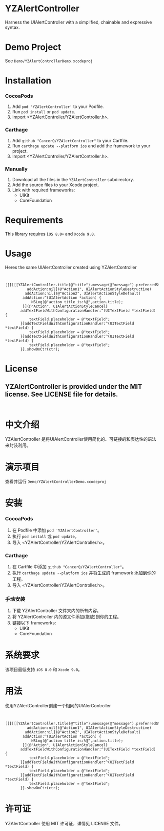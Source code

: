 
YZAlertController
==============

Harness the UIAlertController  with a simplified, chainable and expressive syntax.

Demo Project
==============
See `Demo/YZAlertControllerDemo.xcodeproj`

Installation
==============

### CocoaPods

1. Add `pod 'YZAlertController'` to your Podfile.
2. Run `pod install` or `pod update`.
3. Import \<YZAlertController/YZAlertController.h\>.

### Carthage

1. Add `github "CancerQ/YZAlertController"` to your Cartfile.
2. Run `carthage update --platform ios` and add the framework to your project.
3. Import \<YZAlertController/YZAlertController.h\>.

### Manually

1. Download all the files in the `YZAlertController` subdirectory.
2. Add the source files to your Xcode project.
3. Link with required frameworks:
    * UIKit
    * CoreFoundation

Requirements
==============
This library requires `iOS 8.0+` and `Xcode 9.0`.

Usage
==============
Heres the same UIAlertController created using YZAlertController

```obj-c

    [[[[[[YZAlertController.title(@"title").message(@"message").preferredStyle(UIAlertControllerStyleAlert)
          addAction:nil](@"Action1", UIAlertActionStyleDestructive)
         addAction:nil](@"Action2", UIAlertActionStyleDefault)
        addAction:^(UIAlertAction *action) {
            NSLog(@"action title is:%@",action.title);
        }](@"Action", UIAlertActionStyleCancel)
       addTextFieldWithConfigurationHandler:^(UITextField *textField) {
           textField.placeholder = @"textField";
       }]addTextFieldWithConfigurationHandler:^(UITextField *textField) {
           textField.placeholder = @"textField";
       }]addTextFieldWithConfigurationHandler:^(UITextField *textField) {
           textField.placeholder = @"textField";
       }].showOnCtr(ctr);
```

License
==============
YZAlertController is provided under the MIT license. See LICENSE file for details.
<br/><br/>
---
中文介绍
==============
YZAlertController 是将UIAlertController使用简化的、可链接的和表达性的语法来封装利用。

演示项目
==============
查看并运行 `Demo/YZAlertControllerDemo.xcodeproj`

安装
==============

### CocoaPods

1. 在 Podfile 中添加  `pod 'YZAlertController'`。
2. 执行 `pod install` 或 `pod update`。
3. 导入 \<YZAlertController/YZAlertController.h\>。


### Carthage

1. 在 Cartfile 中添加 `github "CancerQ/YZAlertController"`。
2. 执行 `carthage update --platform ios` 并将生成的 framework 添加到你的工程。
3. 导入 \<YZAlertController/YZAlertController.h\>。

### 手动安装

1. 下载 YZAlertController 文件夹内的所有内容。
2. 将 YZAlertController 内的源文件添加(拖放)到你的工程。
3. 链接以下 frameworks:
    * UIKit
    * CoreFoundation

系统要求
==============
该项目最低支持 `iOS 8.0` 和 `Xcode 9.0`。

用法
==============
使用YZAlertController创建一个相同的UIAlerController

```obj-c

    [[[[[[YZAlertController.title(@"title").message(@"message").preferredStyle(UIAlertControllerStyleAlert)
          addAction:nil](@"Action1", UIAlertActionStyleDestructive)
         addAction:nil](@"Action2", UIAlertActionStyleDefault)
        addAction:^(UIAlertAction *action) {
            NSLog(@"action title is:%@",action.title);
        }](@"Action", UIAlertActionStyleCancel)
       addTextFieldWithConfigurationHandler:^(UITextField *textField) {
           textField.placeholder = @"textField";
       }]addTextFieldWithConfigurationHandler:^(UITextField *textField) {
           textField.placeholder = @"textField";
       }]addTextFieldWithConfigurationHandler:^(UITextField *textField) {
           textField.placeholder = @"textField";
       }].showOnCtr(ctr);
```

许可证
==============
YZAlertController 使用 MIT 许可证，详情见 LICENSE 文件。


